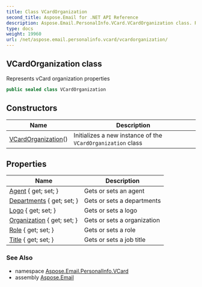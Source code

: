 ```yaml
---
title: Class VCardOrganization
second_title: Aspose.Email for .NET API Reference
description: Aspose.Email.PersonalInfo.VCard.VCardOrganization class. Represents vCard organization properties
type: docs
weight: 19960
url: /net/aspose.email.personalinfo.vcard/vcardorganization/
---
```

## VCardOrganization class

Represents vCard organization properties

```csharp
public sealed class VCardOrganization
```

## Constructors

| Name | Description |
| --- | --- |
| [VCardOrganization](vcardorganization/)() | Initializes a new instance of the `VCardOrganization` class |

## Properties

| Name | Description |
| --- | --- |
| [Agent](../../aspose.email.personalinfo.vcard/vcardorganization/agent/) { get; set; } | Gets or sets an agent |
| [Departments](../../aspose.email.personalinfo.vcard/vcardorganization/departments/) { get; set; } | Gets or sets a departments |
| [Logo](../../aspose.email.personalinfo.vcard/vcardorganization/logo/) { get; set; } | Gets or sets a logo |
| [Organization](../../aspose.email.personalinfo.vcard/vcardorganization/organization/) { get; set; } | Gets or sets a organization |
| [Role](../../aspose.email.personalinfo.vcard/vcardorganization/role/) { get; set; } | Gets or sets a role |
| [Title](../../aspose.email.personalinfo.vcard/vcardorganization/title/) { get; set; } | Gets or sets a job title |

### See Also

* namespace [Aspose.Email.PersonalInfo.VCard](../../aspose.email.personalinfo.vcard/)
* assembly [Aspose.Email](../../)


